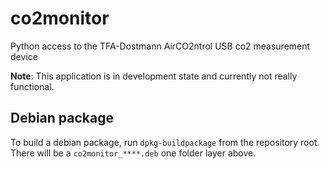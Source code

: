 # co2monitor
Python access to the TFA-Dostmann AirCO2ntrol USB co2 measurement device

**Note**: This application is in development state and currently not really functional.

## Debian package

To build a debian package, run ```dpkg-buildpackage``` from the repository root.
There will be a ```co2monitor_****.deb``` one folder layer above.

